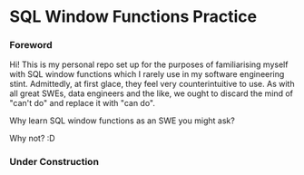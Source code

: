 # SQL Window Functions Practice

### Foreword

Hi! This is my personal repo set up for the purposes of familiarising myself with SQL window functions which I rarely use in my software engineering stint. Admittedly, at first glace, they feel very counterintuitive to use. As with all great SWEs, data engineers and the like, we ought to discard the mind of "can't do" and replace it with "can do".

Why learn SQL window functions as an SWE you might ask? 

Why not? :D 



### Under Construction


